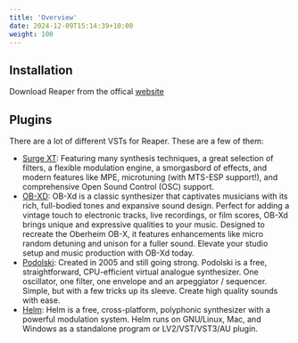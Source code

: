 ```yaml
---
title: 'Overview'
date: 2024-12-09T15:14:39+10:00
weight: 100
---
```


## Installation

Download Reaper from the offical [website](https://www.reaper.fm/download.php)

## Plugins

There are a lot of different VSTs for Reaper. These are a few of them:

- [Surge XT](https://surge-synthesizer.github.io/): Featuring many synthesis techniques, a great selection of filters, a flexible modulation engine, a smorgasbord of effects, and modern features like MPE, microtuning (with MTS-ESP support!), and comprehensive Open Sound Control (OSC) support.
- [OB-XD](https://www.discodsp.com/obxd/): OB-Xd is a classic synthesizer that captivates musicians with its rich, full-bodied tones and expansive sound design. Perfect for adding a vintage touch to electronic tracks, live recordings, or film scores, OB-Xd brings unique and expressive qualities to your music. Designed to recreate the Oberheim OB-X, it features enhancements like micro random detuning and unison for a fuller sound. Elevate your studio setup and music production with OB-Xd today.
- [Podolski](https://u-he.com/products/podolski/): Created in 2005 and still going strong. Podolski is a free, straightforward, CPU-efficient virtual analogue synthesizer. One oscillator, one filter, one envelope and an arpeggiator / sequencer. Simple, but with a few tricks up its sleeve. Create high quality sounds with ease.
- [Helm](https://tytel.org/helm/): Helm is a free, cross-platform, polyphonic synthesizer with a powerful modulation system. Helm runs on GNU/Linux, Mac, and Windows as a standalone program or LV2/VST/VST3/AU plugin.
